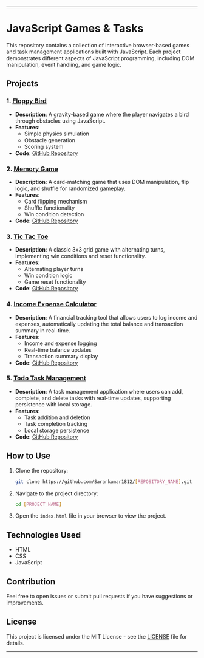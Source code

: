 
---

# JavaScript Games & Tasks

This repository contains a collection of interactive browser-based games and task management applications built with JavaScript. Each project demonstrates different aspects of JavaScript programming, including DOM manipulation, event handling, and game logic.

## Projects

### 1. [Floppy Bird](https://floppy-bird-murex.vercel.app/)
- **Description**: A gravity-based game where the player navigates a bird through obstacles using JavaScript.
- **Features**:
  - Simple physics simulation
  - Obstacle generation
  - Scoring system
- **Code**: [GitHub Repository](https://github.com/Sarankumar1812/Floppy-Bird)

### 2. [Memory Game](https://memory-game-delta-six.vercel.app/)
- **Description**: A card-matching game that uses DOM manipulation, flip logic, and shuffle for randomized gameplay.
- **Features**:
  - Card flipping mechanism
  - Shuffle functionality
  - Win condition detection
- **Code**: [GitHub Repository](https://github.com/Sarankumar1812/Memory-Game)

### 3. [Tic Tac Toe](https://tic-tac-toe-five-taupe-58.vercel.app/)
- **Description**: A classic 3x3 grid game with alternating turns, implementing win conditions and reset functionality.
- **Features**:
  - Alternating player turns
  - Win condition logic
  - Game reset functionality
- **Code**: [GitHub Repository](https://github.com/Sarankumar1812/Tic-Tac-Toe)

### 4. [Income Expense Calculator](https://income-expense-calculator-seven.vercel.app/)
- **Description**: A financial tracking tool that allows users to log income and expenses, automatically updating the total balance and transaction summary in real-time.
- **Features**:
  - Income and expense logging
  - Real-time balance updates
  - Transaction summary display
- **Code**: [GitHub Repository](https://github.com/Sarankumar1812/Income-Expense-Calculator)

### 5. [Todo Task Management](https://todo-task-manager-rho.vercel.app/)
- **Description**: A task management application where users can add, complete, and delete tasks with real-time updates, supporting persistence with local storage.
- **Features**:
  - Task addition and deletion
  - Task completion tracking
  - Local storage persistence
- **Code**: [GitHub Repository](https://github.com/Sarankumar1812/TODO-Task-Manager)

## How to Use

1. Clone the repository:
    ```bash
    git clone https://github.com/Sarankumar1812/[REPOSITORY_NAME].git
    ```
2. Navigate to the project directory:
    ```bash
    cd [PROJECT_NAME]
    ```
3. Open the `index.html` file in your browser to view the project.

## Technologies Used

- HTML
- CSS
- JavaScript

## Contribution

Feel free to open issues or submit pull requests if you have suggestions or improvements.

## License

This project is licensed under the MIT License - see the [LICENSE](LICENSE) file for details.

---
